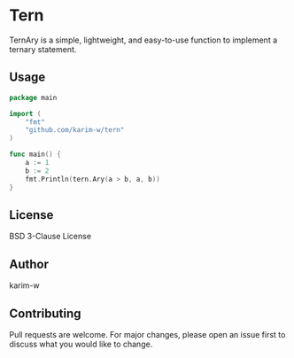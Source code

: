 # Tern

TernAry is a simple, lightweight, and easy-to-use function to implement a
ternary statement.

## Usage

```go
package main

import (
    "fmt"
    "github.com/karim-w/tern"
)

func main() {
    a := 1
    b := 2
    fmt.Println(tern.Ary(a > b, a, b))
}
```

## License

BSD 3-Clause License

## Author

karim-w

## Contributing

Pull requests are welcome. For major changes, please open an issue first to
discuss what you would like to change.
